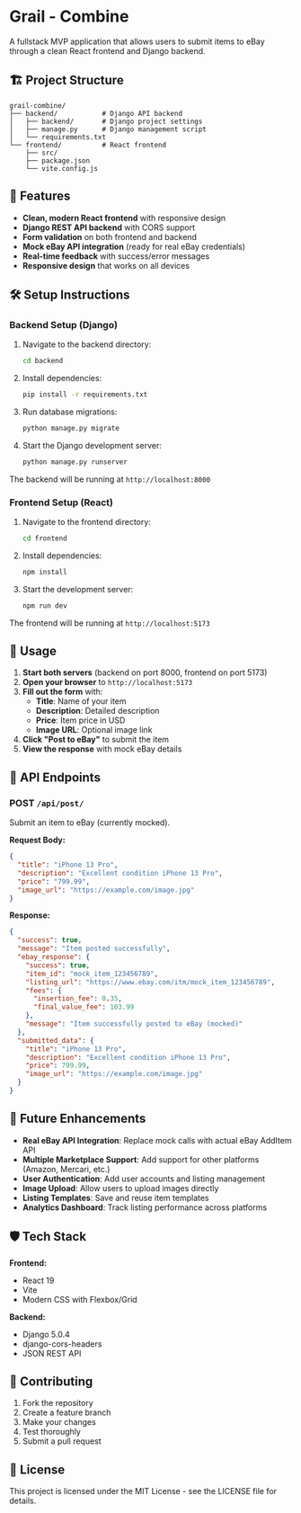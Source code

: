 # Grail - Combine

A fullstack MVP application that allows users to submit items to eBay through a clean React frontend and Django backend.

## 🏗️ Project Structure

```
grail-combine/
├── backend/           # Django API backend
│   ├── backend/       # Django project settings
│   ├── manage.py      # Django management script
│   └── requirements.txt
└── frontend/          # React frontend
    ├── src/
    ├── package.json
    └── vite.config.js
```

## 🚀 Features

- **Clean, modern React frontend** with responsive design
- **Django REST API backend** with CORS support
- **Form validation** on both frontend and backend
- **Mock eBay API integration** (ready for real eBay credentials)
- **Real-time feedback** with success/error messages
- **Responsive design** that works on all devices

## 🛠️ Setup Instructions

### Backend Setup (Django)

1. Navigate to the backend directory:
   ```bash
   cd backend
   ```

2. Install dependencies:
   ```bash
   pip install -r requirements.txt
   ```

3. Run database migrations:
   ```bash
   python manage.py migrate
   ```

4. Start the Django development server:
   ```bash
   python manage.py runserver
   ```

The backend will be running at `http://localhost:8000`

### Frontend Setup (React)

1. Navigate to the frontend directory:
   ```bash
   cd frontend
   ```

2. Install dependencies:
   ```bash
   npm install
   ```

3. Start the development server:
   ```bash
   npm run dev
   ```

The frontend will be running at `http://localhost:5173`

## 🎯 Usage

1. **Start both servers** (backend on port 8000, frontend on port 5173)
2. **Open your browser** to `http://localhost:5173`
3. **Fill out the form** with:
   - **Title**: Name of your item
   - **Description**: Detailed description
   - **Price**: Item price in USD
   - **Image URL**: Optional image link
4. **Click "Post to eBay"** to submit the item
5. **View the response** with mock eBay details

## 🔧 API Endpoints

### POST `/api/post/`

Submit an item to eBay (currently mocked).

**Request Body:**
```json
{
  "title": "iPhone 13 Pro",
  "description": "Excellent condition iPhone 13 Pro",
  "price": "799.99",
  "image_url": "https://example.com/image.jpg"
}
```

**Response:**
```json
{
  "success": true,
  "message": "Item posted successfully",
  "ebay_response": {
    "success": true,
    "item_id": "mock_item_123456789",
    "listing_url": "https://www.ebay.com/itm/mock_item_123456789",
    "fees": {
      "insertion_fee": 0.35,
      "final_value_fee": 103.99
    },
    "message": "Item successfully posted to eBay (mocked)"
  },
  "submitted_data": {
    "title": "iPhone 13 Pro",
    "description": "Excellent condition iPhone 13 Pro",
    "price": 799.99,
    "image_url": "https://example.com/image.jpg"
  }
}
```

## 🔮 Future Enhancements

- **Real eBay API Integration**: Replace mock calls with actual eBay AddItem API
- **Multiple Marketplace Support**: Add support for other platforms (Amazon, Mercari, etc.)
- **User Authentication**: Add user accounts and listing management
- **Image Upload**: Allow users to upload images directly
- **Listing Templates**: Save and reuse item templates
- **Analytics Dashboard**: Track listing performance across platforms

## 🛡️ Tech Stack

**Frontend:**
- React 19
- Vite
- Modern CSS with Flexbox/Grid

**Backend:**
- Django 5.0.4
- django-cors-headers
- JSON REST API

## 🤝 Contributing

1. Fork the repository
2. Create a feature branch
3. Make your changes
4. Test thoroughly
5. Submit a pull request

## 📄 License

This project is licensed under the MIT License - see the LICENSE file for details.
